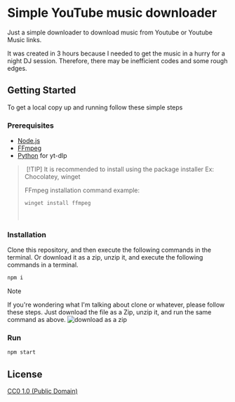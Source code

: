 # Simple YouTube music downloader

Just a simple downloader to download music from Youtube or Youtube Music links.

It was created in 3 hours because I needed to get the music in a hurry for a night DJ session.
Therefore, there may be inefficient codes and some rough edges.

## Getting Started

To get a local copy up and running follow these simple steps

### Prerequisites

- [Node.js](https://nodejs.org/en/)
- [FFmpeg](https://www.ffmpeg.org/download.html#build-windows)
- [Python]() for yt-dlp

> &nbsp;[!TIP]
> It is recommended to install using the package installer
> Ex: Chocolatey, winget
>
> FFmpeg installation command example:
>
> ```bash
> winget install ffmpeg
> ```
>
> &nbsp;

### Installation

Clone this repository, and then execute the following commands in the terminal.
Or download it as a zip, unzip it, and execute the following commands in a terminal.

```bash
npm i
```

> [!NOTE]
> If you're wondering what I'm talking about clone or whatever, please follow these steps.
> Just download the file as a Zip, unzip it, and run the same command as above.
> ![download as a zip](https://github.com/user-attachments/assets/c206a647-10f7-459f-886b-1fe324ff15d8)

### Run

```bash
npm start
```

## License

[CC0 1.0 (Public Domain)](LICENSE.md)
